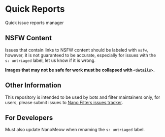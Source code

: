 # Quick Reports

Quick issue reports manager

## NSFW Content

Issues that contain links to NSFW content should be labeled with `nsfw`,
however, it is not guaranteed to be accurate, especially for issues with the
`s: untriaged` label, let us know if it is wrong.

**Images that may not be safe for work must be collapsed with `<details>`.**

## Other Information

This repository is intended to be used by bots and filter maintainers only,
for users, please submit issues to
[Nano Filters issues tracker](https://github.com/NanoAdblocker/NanoFilters/issues).

## For Developers

Must also update NanoMeow when renaming the `s: untriaged` label.
